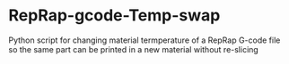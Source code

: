 # RepRap-gcode-Temp-swap
Python script for changing material termperature of a RepRap G-code file so the same part can be printed in a new material without re-slicing
